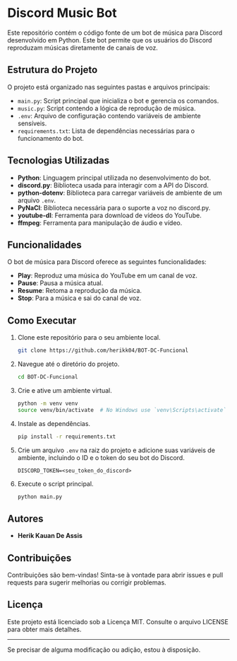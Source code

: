 # Discord Music Bot

Este repositório contém o código fonte de um bot de música para Discord desenvolvido em Python. Este bot permite que os usuários do Discord reproduzam músicas diretamente de canais de voz.

## Estrutura do Projeto

O projeto está organizado nas seguintes pastas e arquivos principais:
- `main.py`: Script principal que inicializa o bot e gerencia os comandos.
- `music.py`: Script contendo a lógica de reprodução de música.
- `.env`: Arquivo de configuração contendo variáveis de ambiente sensíveis.
- `requirements.txt`: Lista de dependências necessárias para o funcionamento do bot.

## Tecnologias Utilizadas

- **Python**: Linguagem principal utilizada no desenvolvimento do bot.
- **discord.py**: Biblioteca usada para interagir com a API do Discord.
- **python-dotenv**: Biblioteca para carregar variáveis de ambiente de um arquivo `.env`.
- **PyNaCl**: Biblioteca necessária para o suporte a voz no discord.py.
- **youtube-dl**: Ferramenta para download de vídeos do YouTube.
- **ffmpeg**: Ferramenta para manipulação de áudio e vídeo.

## Funcionalidades

O bot de música para Discord oferece as seguintes funcionalidades:
- **Play**: Reproduz uma música do YouTube em um canal de voz.
- **Pause**: Pausa a música atual.
- **Resume**: Retoma a reprodução da música.
- **Stop**: Para a música e sai do canal de voz.

## Como Executar

1. Clone este repositório para o seu ambiente local.
   ```bash
   git clone https://github.com/herikk04/BOT-DC-Funcional
   ```
2. Navegue até o diretório do projeto.
   ```bash
   cd BOT-DC-Funcional
   ```
3. Crie e ative um ambiente virtual.
   ```bash
   python -m venv venv
   source venv/bin/activate  # No Windows use `venv\Scripts\activate`
   ```
4. Instale as dependências.
   ```bash
   pip install -r requirements.txt
   ```
5. Crie um arquivo `.env` na raiz do projeto e adicione suas variáveis de ambiente, incluindo o ID e o token do seu bot do Discord.
   ```
   DISCORD_TOKEN=<seu_token_do_discord>
   ```
6. Execute o script principal.
   ```bash
   python main.py
   ```

## Autores

- **Herik Kauan De Assis**

## Contribuições

Contribuições são bem-vindas! Sinta-se à vontade para abrir issues e pull requests para sugerir melhorias ou corrigir problemas.

## Licença

Este projeto está licenciado sob a Licença MIT. Consulte o arquivo LICENSE para obter mais detalhes.

---

Se precisar de alguma modificação ou adição, estou à disposição.
